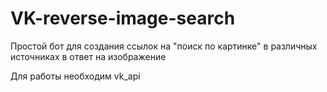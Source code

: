 # VK-reverse-image-search
Простой бот для создания ссылок на "поиск по картинке" в различных источниках в ответ на изображение

Для работы необходим vk_api
